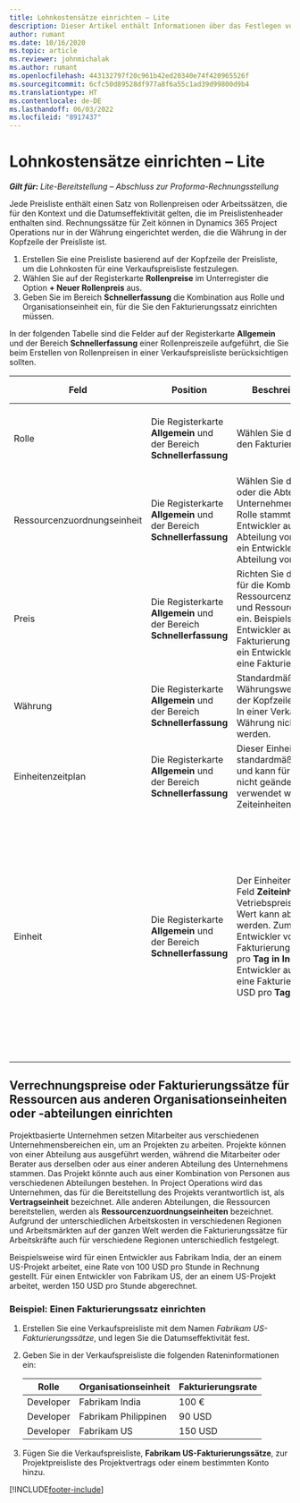 ```yaml
---
title: Lohnkostensätze einrichten – Lite
description: Dieser Artikel enthält Informationen über das Festlegen von Sätzen für die Arbeitsabrechnung in Project Operations.
author: rumant
ms.date: 10/16/2020
ms.topic: article
ms.reviewer: johnmichalak
ms.author: rumant
ms.openlocfilehash: 443132797f20c961b42ed20340e74f420965526f
ms.sourcegitcommit: 6cfc50d89528df977a8f6a55c1ad39d99800d9b4
ms.translationtype: HT
ms.contentlocale: de-DE
ms.lasthandoff: 06/03/2022
ms.locfileid: "8917437"
---
```

# <a name="set-up-labor-bill-rates---lite"></a>Lohnkostensätze einrichten – Lite

_**Gilt für:** Lite-Bereitstellung – Abschluss zur Proforma-Rechnungsstellung_

Jede Preisliste enthält einen Satz von Rollenpreisen oder Arbeitssätzen, die für den Kontext und die Datumseffektivität gelten, die im Preislistenheader enthalten sind. Rechnungssätze für Zeit können in Dynamics 365 Project Operations nur in der Währung eingerichtet werden, die die Währung in der Kopfzeile der Preisliste ist.

1. Erstellen Sie eine Preisliste basierend auf der Kopfzeile der Preisliste, um die Lohnkosten für eine Verkaufspreisliste festzulegen. 
2. Wählen Sie auf der Registerkarte **Rollenpreise** im Unterregister die Option **+ Neuer Rollenpreis** aus. 
3. Geben Sie im Bereich **Schnellerfassung** die Kombination aus Rolle und Organisationseinheit ein, für die Sie den Fakturierungssatz einrichten müssen.

  In der folgenden Tabelle sind die Felder auf der Registerkarte **Allgemein** und der Bereich **Schnellerfassung** einer Rollenpreiszeile aufgeführt, die Sie beim Erstellen von Rollenpreisen in einer Verkaufspreisliste berücksichtigen sollten.

  | Feld | Position | Beschreibung des Dataflows | Nachgelagerte Auswirkungen |
  | --- | --- | --- | --- |
  | Rolle | Die Registerkarte **Allgemein** und der Bereich **Schnellerfassung** | Wählen Sie die Rolle aus, für die Sie den Fakturierungssatz festlegen. | Die Rolle in der eingehenden Vorkalkulation oder der Istwerte wird mit dieser Zeile abgeglichen, um den Fakturierungssatz der Rolle als Standard festzulegen. |
  | Ressourcenzuordnungseinheit | Die Registerkarte **Allgemein** und der Bereich **Schnellerfassung** | Wählen Sie die Organisationseinheit oder die Abteilung des Unternehmens aus, von dem die Rolle stammt. Zum Beispiel ein Entwickler aus der Robotics-Abteilung von Fabrikam India oder ein Entwickler aus der Software-Abteilung von Fabrikam USA. | Die Ressourcenzuordnungseinheit in der eingehenden Vorkalkulation oder den Istwerten wird mit dieser Zeile abgeglichen, um den Fakturierungssatz der Rolle als Standard festzulegen. |
  | Preis | Die Registerkarte **Allgemein** und der Bereich **Schnellerfassung** | Richten Sie den Fakturierungssatz für die Kombination aus Rolle, Ressourcenzuordnungsunternehmen und Ressourcenzuordnungseinheit ein. Beispielsweise hat ein Entwickler aus Fabrikam India eine Fakturierungsrate von 100 USD oder ein Entwickler aus Fabrikam USA eine Fakturierungsrate von 150 USD. | Der Preis ist der Standard-Fakturierungssatz für den Preis pro Einheit der eingehenden Vorkalkulations- oder Istwertzeile für die Zeittransaktionsklasse. |
  | Währung | Die Registerkarte **Allgemein** und der Bereich **Schnellerfassung**| Standardmäßig stammt dieser Währungswert aus der Währung in der Kopfzeile der Verkaufspreisliste. In einer Verkaufspreisliste kann die Währung nicht überschrieben werden. | Diese Währung ist die Standardwährung für den Einzelpreis der eingehenden Istwert-Umsatzzeile für die Zeittransaktionsklasse. |
  | Einheitenzeitplan | Die Registerkarte **Allgemein** und der Bereich **Schnellerfassung** | Dieser Einheitenzeitplan ist standardmäßig auf Zeit eingestellt und kann für die Rollenpreisentität nicht geändert werden, da er verwendet wird, um Sätze nach Zeiteinheiten darzustellen. | Es gibt keine nachgelagerten Auswirkungen für dieses Feld. |
  | Einheit | Die Registerkarte **Allgemein** und der Bereich **Schnellerfassung** | Der Einheitenwert stammt aus dem Feld **Zeiteinheit** im Vetriebspreislisten-Header. Der Wert kann aber überschrieben werden. Zum Beispiel wird für einen Entwickler von Fabrikam India eine Fakturierungsrate von 1.000 USD pro **Tag in Indien** berechnet. Ein Entwickler aus Fabrikam USA hat eine Fakturierungsrate von 1.500 USD pro **Tag in den USA**. | Wenn der Preis pro Einheit standardmäßig in einer eingehenden Vorkalkulations- oder Istwert-Zeile angegeben wird, verwendet das System die Einheiten und Umrechnung in Basiseinheiten, um den Preis pro Einheit zu berechnen. Zum Beispiel entspricht eine Vorkalkulation für die Arbeit eines Entwicklers aus Indien 10 **Tage in Indien**, und die Einheit „Tag in Indien“ ist als 10 Stunden definiert. Bei der Preisberechnung dieser Vorkalkulationszeile berechnet die Anwendung den Einheitspreis für die Vorkalkulation als 1.000 USD/10 Stunden = 100 USD pro Stunde. |


## <a name="transfer-pricing-or-set-up-bill-rates-for-resources-from-other-organizational-units-or-divisions"></a>Verrechnungspreise oder Fakturierungssätze für Ressourcen aus anderen Organisationseinheiten oder -abteilungen einrichten 

Projektbasierte Unternehmen setzen Mitarbeiter aus verschiedenen Unternehmensbereichen ein, um an Projekten zu arbeiten. Projekte können von einer Abteilung aus ausgeführt werden, während die Mitarbeiter oder Berater aus derselben oder aus einer anderen Abteilung des Unternehmens stammen. Das Projekt könnte auch aus einer Kombination von Personen aus verschiedenen Abteilungen bestehen. In Project Operations wird das Unternehmen, das für die Bereitstellung des Projekts verantwortlich ist, als **Vertragseinheit** bezeichnet. Alle anderen Abteilungen, die Ressourcen bereitstellen, werden als **Ressourcenzuordnungseinheiten** bezeichnet. Aufgrund der unterschiedlichen Arbeitskosten in verschiedenen Regionen und Arbeitsmärkten auf der ganzen Welt werden die Fakturierungssätze für Arbeitskräfte auch für verschiedene Regionen unterschiedlich festgelegt.

Beispielsweise wird für einen Entwickler aus Fabrikam India, der an einem US-Projekt arbeitet, eine Rate von 100 USD pro Stunde in Rechnung gestellt. Für einen Entwickler von Fabrikam US, der an einem US-Projekt arbeitet, werden 150 USD pro Stunde abgerechnet.

### <a name="example-set-up-a-bill-rate"></a>Beispiel: Einen Fakturierungssatz einrichten

1. Erstellen Sie eine Verkaufspreisliste mit dem Namen *Fabrikam US-Fakturierungssätze*, und legen Sie die Datumseffektivität fest.
2. Geben Sie in der Verkaufspreisliste die folgenden Rateninformationen ein:

    | Rolle | Organisationseinheit | Fakturierungsrate |
    | --- | --- | --- |
    | Developer | Fabrikam India | 100 € |
    | Developer | Fabrikam Philippinen | 90 USD |
    | Developer | Fabrikam US | 150 USD |

3. Fügen Sie die Verkaufspreisliste, **Fabrikam US-Fakturierungssätze**, zur Projektpreisliste des Projektvertrags oder einem bestimmten Konto hinzu.


[!INCLUDE[footer-include](../../includes/footer-banner.md)]